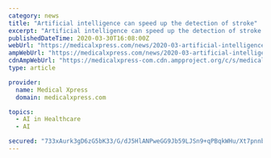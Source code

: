 ```yaml
---
category: news
title: "Artificial intelligence can speed up the detection of stroke"
excerpt: "Artificial intelligence can speed up the detection of stroke by University of Turku Examples of the manual and automated lesion segmentations."
publishedDateTime: 2020-03-30T16:08:00Z
webUrl: "https://medicalxpress.com/news/2020-03-artificial-intelligence.html"
ampWebUrl: "https://medicalxpress.com/news/2020-03-artificial-intelligence.amp"
cdnAmpWebUrl: "https://medicalxpress-com.cdn.ampproject.org/c/s/medicalxpress.com/news/2020-03-artificial-intelligence.amp"
type: article

provider:
  name: Medical Xpress
  domain: medicalxpress.com

topics:
  - AI in Healthcare
  - AI

secured: "733xAurk3gD6zG5bK33/G/dJ5HlANPweGG9Jb59LJSn9+qPBqkWHu/Xt7pnnb1D4RDgqv2c+NiHfMx7W9xOplO5ch+F9aNXW3iWFsYo7tpgZpt99x9euVZ0XpSy03Ddg2VztgzCt1jIdFOeSzREREcN6rauEVIr8hzdMqTsJf+1iOLd00t5O9ZM32lcBzMaACOCjmAAT/A/MDPZ2sTuxKYTdE327NHLRGJtS+tMh448o9ECYyXSXcqO3nprGOihdVuh6T3XiK4paWLT1eljtb2z7/e4DVIzUVesiNoQCAQ3biKK8B1f2AX2ArjOxepAm;G3HHUYgA6Ll/UIINP9K3eg=="
---
```


